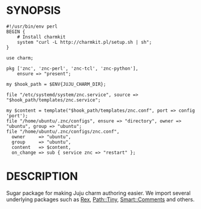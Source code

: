 # SYNOPSIS

    #!/usr/bin/env perl
    BEGIN {
        # Install charmkit
        system "curl -L http://charmkit.pl/setup.sh | sh";
    }
    
    use charm;
    
    pkg ['znc', 'znc-perl', 'znc-tcl', 'znc-python'],
        ensure => "present";
    
    my $hook_path = $ENV{JUJU_CHARM_DIR};
    
    file "/etc/systemd/system/znc.service", source => "$hook_path/templates/znc.service";
    
    my $content = template("$hook_path/templates/znc.conf", port => config 'port');
    file "/home/ubuntu/.znc/configs", ensure => "directory", owner => "ubuntu", group => "ubuntu";
    file "/home/ubuntu/.znc/configs/znc.conf",
      owner     => "ubuntu",
      group     => "ubuntu",
      content   => $content,
      on_change => sub { service znc => "restart" };

# DESCRIPTION

Sugar package for making Juju charm authoring easier. We import several
underlying packages such as [Rex](https://metacpan.org/pod/Rex), [Path::Tiny](https://metacpan.org/pod/Path::Tiny), [Smart::Comments](https://metacpan.org/pod/Smart::Comments) and
others.

